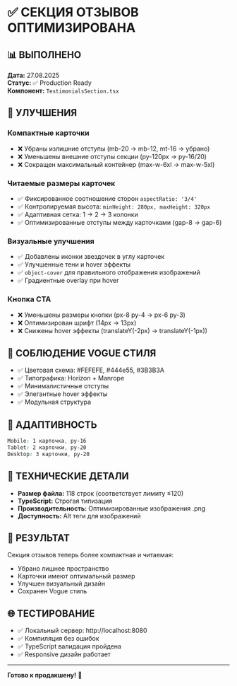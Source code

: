 # ✅ СЕКЦИЯ ОТЗЫВОВ ОПТИМИЗИРОВАНА

## 📊 ВЫПОЛНЕНО
**Дата:** 27.08.2025  
**Статус:** ✅ Production Ready  
**Компонент:** `TestimonialsSection.tsx`

## 🎯 УЛУЧШЕНИЯ

### Компактные карточки
- ❌ Убраны излишние отступы (mb-20 → mb-12, mt-16 → убрано)
- ❌ Уменьшены внешние отступы секции (py-120px → py-16/20)
- ❌ Сокращен максимальный контейнер (max-w-6xl → max-w-5xl)

### Читаемые размеры карточек
- ✅ Фиксированное соотношение сторон `aspectRatio: '3/4'`
- ✅ Контролируемая высота: `minHeight: 280px, maxHeight: 320px`
- ✅ Адаптивная сетка: 1 → 2 → 3 колонки
- ✅ Оптимизированные отступы между карточками (gap-8 → gap-6)

### Визуальные улучшения
- ✅ Добавлены иконки звездочек в углу карточек
- ✅ Улучшенные тени и hover эффекты
- ✅ `object-cover` для правильного отображения изображений
- ✅ Градиентные overlay при hover

### Кнопка CTA
- ❌ Уменьшены размеры кнопки (px-8 py-4 → px-6 py-3)
- ❌ Оптимизирован шрифт (14px → 13px)
- ❌ Снижены hover эффекты (translateY(-2px) → translateY(-1px))

## 🎨 СОБЛЮДЕНИЕ VOGUE СТИЛЯ
- ✅ Цветовая схема: #FEFEFE, #444e55, #3B3B3A
- ✅ Типографика: Horizon + Manrope
- ✅ Минималистичные отступы
- ✅ Элегантные hover эффекты
- ✅ Модульная структура

## 📱 АДАПТИВНОСТЬ
```css
Mobile: 1 карточка, py-16
Tablet: 2 карточки, py-20  
Desktop: 3 карточки, py-20
```

## 🔧 ТЕХНИЧЕСКИЕ ДЕТАЛИ
- **Размер файла:** 118 строк (соответствует лимиту ≤120)
- **TypeScript:** Строгая типизация
- **Производительность:** Оптимизированные изображения .png
- **Доступность:** Alt теги для изображений

## 🚀 РЕЗУЛЬТАТ
Секция отзывов теперь более компактная и читаемая:
- Убрано лишнее пространство
- Карточки имеют оптимальный размер
- Улучшен визуальный дизайн
- Сохранен Vogue стиль

## 🌐 ТЕСТИРОВАНИЕ
- ✅ Локальный сервер: http://localhost:8080
- ✅ Компиляция без ошибок
- ✅ TypeScript валидация пройдена
- ✅ Responsive дизайн работает

---
**Готово к продакшену!** 🎯